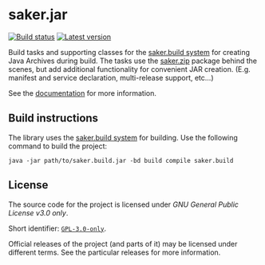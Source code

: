 # saker.jar

[![Build status](https://img.shields.io/azure-devops/build/sakerbuild/e2bc4049-c2f6-497b-8d3c-bed869f837dd/5/master)](https://dev.azure.com/sakerbuild/saker.jar/_build) [![Latest version](https://mirror.nest.saker.build/badges/saker.jar/version.svg)](https://nest.saker.build/package/saker.jar "saker.jar | saker.nest")

Build tasks and supporting classes for the [saker.build system](https://saker.build) for creating Java Archives during build. The tasks use the [saker.zip](https://github.com/sakerbuild/saker.zip) package behind the scenes, but add additional functionality for convenient JAR creation. (E.g. manifest and service declaration, multi-release support, etc...)

See the [documentation](https://saker.build/saker.jar/doc/) for more information.

## Build instructions

The library uses the [saker.build system](https://saker.build) for building. Use the following command to build the project:

```
java -jar path/to/saker.build.jar -bd build compile saker.build
```

## License

The source code for the project is licensed under *GNU General Public License v3.0 only*.

Short identifier: [`GPL-3.0-only`](https://spdx.org/licenses/GPL-3.0-only.html).

Official releases of the project (and parts of it) may be licensed under different terms. See the particular releases for more information.
